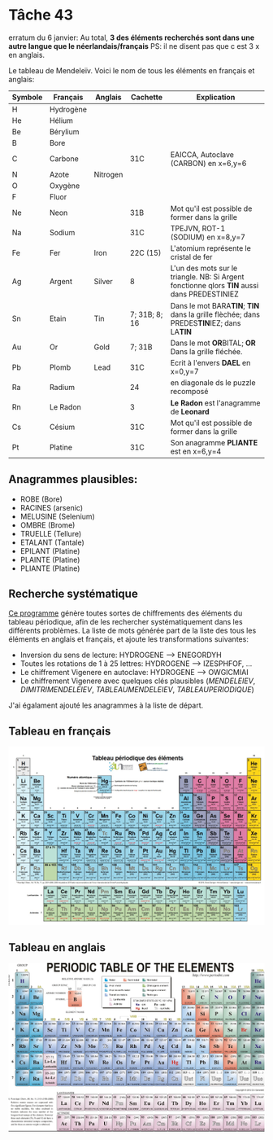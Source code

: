 # Tâche 43

erratum du 6 janvier: Au total, **3 des éléments recherchés sont dans une autre langue que le néerlandais/français**
PS: il ne disent pas que c est 3 x en anglais.

Le tableau de Mendeleïv. Voici le nom de tous les éléments en français et anglais:

| Symbole | Français  | Anglais | Cachette  | Explication |
| ------- | --------  | ------- |---------- | ----------- |
| H       | Hydrogène |         |           |             |                     
| He      | Hélium    |         |           |             | 
| Be      | Bérylium  |         |           |             | 
| B       | Bore      |         |           |             | 
| C       | Carbone   |         |31C        | EAICCA, Autoclave (CARBON) en x=6,y=6                      | 
| N       | Azote     |Nitrogen |           |             | 
| O       | Oxygène   |         |           |             | 
| F       | Fluor     |         |           |             | 
| Ne      | Neon      |         |31B        | Mot qu'il est possible de former dans la grille            | 
| Na      | Sodium    |         |31C        | TPEJVN, ROT-1 (SODIUM) en x=8,y=7                          | 
| Fe      | Fer       |Iron     |22C (15)   | L'atomium représente le cristal de fer                     | 
| Ag      | Argent    |Silver   |8          | L'un des mots sur le triangle. NB: Si Argent fonctionne qlors **TIN** aussi dans PREDESTINIEZ                              | 
| Sn      | Etain     |Tin      |7; 31B; 8; 16| Dans le mot BARA**TIN**; **TIN** dans la grille flèchée; dans PREDES**TIN**IEZ; dans LA**TIN**| 
| Au      | Or        |Gold     |7; 31B     | Dans le mot **OR**BITAL; **OR** Dans la grille fléchée.    | 
| Pb      | Plomb     |Lead     |31C        | Ecrit à l'envers **DAEL** en x=0,y=7                       | 
| Ra      | Radium    |         |24         | en diagonale ds le puzzle recomposé                        |
| Rn      | Le Radon  |         |3          | **Le Radon** est l'anagramme de **Leonard**                |
| Cs      | Césium    |         |31C        | Mot qu'il est possible de former dans la grille            |
| Pt      | Platine   |         |31C        | Son anagramme **PLIANTE** est en x=6,y=4                   |
## Anagrammes plausibles:
* ROBE (Bore)
* RACINES (arsenic)
* MELUSINE (Selenium)
* OMBRE (Brome)
* TRUELLE (Tellure)
* ETALANT (Tantale)
* EPILANT (Platine)
* PLAINTE (Platine)
* PLIANTE (Platine)


## Recherche systématique

[Ce programme](./../code/Tools/mendeliev.py) génère toutes sortes de chiffrements des éléments du tableau périodique, afin de les rechercher systématiquement dans les différents problèmes. La liste de mots générée part de la liste des tous les éléments en anglais et français, et ajoute les transformations suivantes:

* Inversion du sens de lecture: HYDROGENE --> ENEGORDYH
* Toutes les rotations de 1 à 25 lettres: HYDROGENE --> IZESPHFOF, ...
* Le chiffrement Vigenere en autoclave: HYDROGENE --> OWGICMIAI
* Le chiffrement Vigenere avec quelques clés plausibles (*MENDELEIEV*, *DIMITRIMENDELEIEV*, *TABLEAUMENDELEIEV*, *TABLEAUPERIODIQUE*)

J'ai égalament ajouté les anagrammes à la liste de départ.


## Tableau en français
![TableauFr](43-Mendeleiv-Fr.jpg)

## Tableau en anglais
![TableauFr](43-Mendeleiv-En.jpg)
